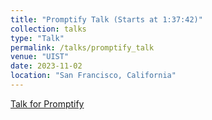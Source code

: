 ```yaml
---
title: "Promptify Talk (Starts at 1:37:42)"
collection: talks
type: "Talk"
permalink: /talks/promptify_talk
venue: "UIST"
date: 2023-11-02
location: "San Francisco, California"
---
```


[Talk for Promptify](https://www.youtube.com/watch?v=PkXHuPkatpk)